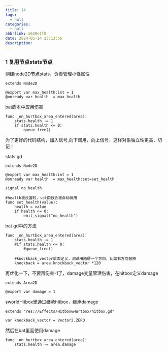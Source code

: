 ```yaml
---
title: 14
tags:
  - null
categories:
  - null
abbrlink: a630e1f8
date: 2024-05-14 23:13:56
description:
---
```


### 1 复用节点stats节点

创建node2D节点stats，负责管理小怪属性

```
extends Node2D

@export var max_health:int = 1
@onready var health  = max_health
```

bat脚本中应用伤害

```
func _on_hurtbox_area_entered(area):
	stats.health -= 1
	if stats.health <= 0:
		queue_free()
```

为了更好的代码结构，加入信号,向下调用，向上信号，这样对象独立性更高，切记！

stats.gd

```
extends Node2D

@export var max_health:int = 1
@onready var health  = max_health:set=set_health

signal no_health

#health被设置时，set函数会被自动调用
func set_health(value):
	health = value
	if health <= 0:
		emit_signal("no_health")
```

bat.gd中的方法

```
func _on_hurtbox_area_entered(area):
	stats.health -= 1
	#if stats.health <= 0:
		#queue_free()
		
	#knockback_vector后面定义，测试用随便一个方向，比如右方向替换
	knockback = area.knockback_vector *120
```

再优化一下，不要再伤害-1了，damage变量管理伤害，在hitbox定义damage

```
extends Area2D

@export var damage = 1

```

sworldHitbox里通过继承hitbox，继承damage

```
extends "res://Effects/Hitbox&Hurtbox/hitbox.gd"

var knockback_vector = Vector2.ZERO

```

然后在bat里面使用damage

```
func _on_hurtbox_area_entered(area):
	stats.health -= area.damage
```

